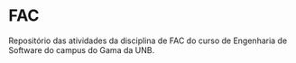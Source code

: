 # FAC

Repositório das atividades da disciplina de FAC do curso de Engenharia de Software do campus do Gama da UNB.
